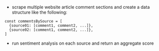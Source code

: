 - scrape multiple website article comment sections and create a data structure like the following:

```
const commentsBySource = [
  {source01: [comment1, comment2, ...]},
  {source02: [comment1, comment2, ...]},
]
```

- run sentiment analysis on each source and return an aggregate score
